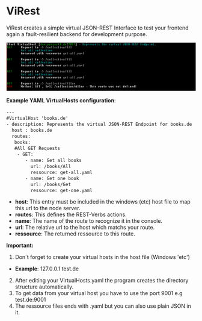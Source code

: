 ViRest
======

ViRest creates a simple virtual JSON-REST Interface to test your frontend again a fault-resilient backend for development purpose.

![](https://github.com/StarpTech/ViRest/raw/master/virest.png)

**Example YAML VirtualHosts configuration**:
```
---
#VirtualHost 'books.de'
- description: Represents the virtual JSON-REST Endpoint for books.de
  host : books.de
  routes:
   books:
   #All GET Requests
    - GET:
       - name: Get all books
         url: /books/All
         ressource: get-all.yaml
       - name: Get one book
         url: /books/Get
         ressource: get-one.yaml
```

+ **host**: This entry must be included in the windows (etc) host file to map this url to the node server.
+ **routes**: This defines the REST-Verbs actions.
+ **name**: The name of the route to recognize it in the console.
+ **url**: The relative url to the host which matchs your route.
+ **ressource**: The returned ressource to this route.

**Important:**

1. Don´t forget to create your virtual hosts in the host file (Windows 'etc')
  + **Example**: 127.0.0.1 test.de
2. After editing your VirtualHosts.yaml the program creates the directory structure automatically.
3. To get data from your virtual host you have to use the port 9001 e.g test.de:9001
4. The ressource files ends with .yaml but you can also use plain JSON in it.
